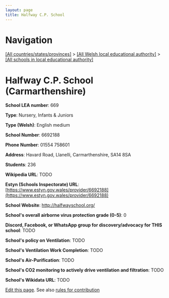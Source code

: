 ```yaml
---
layout: page
title: Halfway C.P. School
---
```

# Navigation

[[All countries/states/provinces]](../../..) > [[All Welsh local educational authority]](../..) > [[All schools in local educational authority]](..)

# Halfway C.P. School (Carmarthenshire)

**School LEA number**: 669

**Type**: Nursery, Infants & Juniors

**Type (Welsh)**: English medium

**School Number**: 6692188

**Phone Number**: 01554 758601

**Address**: Havard Road, Llanelli, Carmarthenshire, SA14 8SA

**Students**: 236

**Wikipedia URL**: TODO

**Estyn (Schools Inspectorate) URL**: [https://www.estyn.gov.wales/provider/6692188](https://www.estyn.gov.wales/provider/6692188)

**School Website**: http://halfwayschool.org/

**School's overall airborne virus protection grade (0-5)**: 0

**Discord, Facebook, or WhatsApp group for discovery/advocacy for THIS school**: TODO

**School's policy on Ventilation**: TODO

**School's Ventilation Work Completion**: TODO

**School's Air-Purification**: TODO

**School's CO2 monitoring to actively drive ventilation and filtration**: TODO

**School's Wikidata URL**: TODO




[Edit this page](https://github.com/VentilationProject/Wales/edit/prif/./Carmarthenshire/Halfway_C.P._School.md). See also [rules for contribution](../../../contribution-rules/)